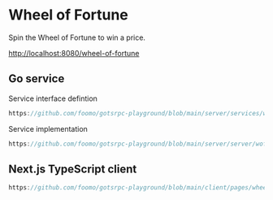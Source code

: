 # Wheel of Fortune

Spin the Wheel of Fortune to win a price.

[http://localhost:8080/wheel-of-fortune](http://localhost:8080/wheel-of-fortune)

## Go service

Service interface defintion

```go reference title="server/services/wof/service.go"
https://github.com/foomo/gotsrpc-playground/blob/main/server/services/wof/service.go
```

Service implementation

```go reference title="server/services/helloworld/service.go"
https://github.com/foomo/gotsrpc-playground/blob/main/server/server/wof.go
```

## Next.js TypeScript client

```typescript reference title="client/pages/wheel-of-fortune.tsx"
https://github.com/foomo/gotsrpc-playground/blob/main/client/pages/wheel-of-fortune.tsx
```

